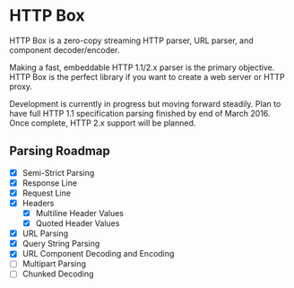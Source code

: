# HTTP Box

HTTP Box is a zero-copy streaming HTTP parser, URL parser, and component decoder/encoder.

Making a fast, embeddable HTTP 1.1/2.x parser is the primary objective. HTTP Box is the perfect
library if you want to create a web server or HTTP proxy.

Development is currently in progress but moving forward steadily. Plan to have full HTTP 1.1
specification parsing finished by end of March 2016. Once complete, HTTP 2.x support will be
planned.

## Parsing Roadmap

- [x] Semi-Strict Parsing
- [x] Response Line
- [x] Request Line
- [x] Headers
  - [x] Multiline Header Values
  - [x] Quoted Header Values
- [x] URL Parsing
- [x] Query String Parsing
- [x] URL Component Decoding and Encoding
- [ ] Multipart Parsing
- [ ] Chunked Decoding
